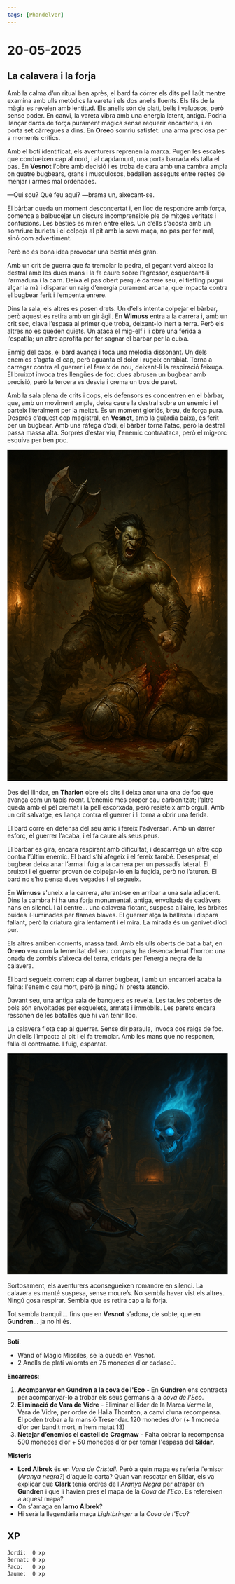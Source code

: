 ```yaml
---
tags: [Phandelver]
---
```


# 20-05-2025

## **La calavera i la forja**

Amb la calma d’un ritual ben après, el bard fa córrer els dits pel llaüt mentre examina amb ulls metòdics la vareta i els dos anells lluents. Els fils de la màgia es revelen amb lentitud. Els anells són de platí, bells i valuosos, però sense poder. En canvi, la vareta vibra amb una energia latent, antiga. Podria llançar dards de força purament màgica sense requerir encanteris, i en porta set càrregues a dins. En **Oreeo** somriu satisfet: una arma preciosa per a moments crítics.

Amb el botí identificat, els aventurers reprenen la marxa. Pugen les escales que condueixen cap al nord, i al capdamunt, una porta barrada els talla el pas. En **Vesnot** l'obre amb decisió i es troba de cara amb una cambra ampla on quatre bugbears, grans i musculosos, badallen asseguts entre restes de menjar i armes mal ordenades.

—Qui sou? Què feu aquí? —brama un, aixecant-se.

El bàrbar queda un moment desconcertat i, en lloc de respondre amb força, comença a balbucejar un discurs incomprensible ple de mitges veritats i confusions. Les bèsties es miren entre elles. Un d’ells s’acosta amb un somriure burleta i el colpeja al pit amb la seva maça, no pas per fer mal, sinó com advertiment.

Però no és bona idea provocar una bèstia més gran.

Amb un crit de guerra que fa tremolar la pedra, el gegant verd aixeca la destral amb les dues mans i la fa caure sobre l’agressor, esquerdant-li l’armadura i la carn. Deixa el pas obert perquè darrere seu, el tiefling pugui alçar la mà i disparar un raig d’energia purament arcana, que impacta contra el bugbear ferit i l’empenta enrere.

Dins la sala, els altres es posen drets. Un d’ells intenta colpejar el bàrbar, però aquest es retira amb un gir àgil. En **Wimuss** entra a la carrera i, amb un crit sec, clava l’espasa al primer que troba, deixant-lo inert a terra. Però els altres no es queden quiets. Un ataca el mig-elf i li obre una ferida a l’espatlla; un altre aprofita per fer sagnar el bàrbar per la cuixa.

Enmig del caos, el bard avança i toca una melodia dissonant. Un dels enemics s’agafa el cap, però aguanta el dolor i rugeix enrabiat. Torna a carregar contra el guerrer i el fereix de nou, deixant-li la respiració feixuga. El bruixot invoca tres llengües de foc: dues abrusen un bugbear amb precisió, però la tercera es desvia i crema un tros de paret.

Amb la sala plena de crits i cops, els defensors es concentren en el bàrbar, que, amb un moviment ample, deixa caure la destral sobre un enemic i el parteix literalment per la meitat. És un moment gloriós, breu, de força pura. Després d’aquest cop magistral, en **Vesnot**, amb la guàrdia baixa, és ferit per un bugbear. Amb una ràfega d’odi, el bàrbar torna l’atac, però la destral passa massa alta. Sorprès d’estar viu, l'enemic contraataca, però el mig-orc esquiva per ben poc.

![Vesnot Power](/assets/VesnotPower.png)

Des del llindar, en **Tharion** obre els dits i deixa anar una ona de foc que avança com un tapís roent. L’enemic més proper cau carbonitzat; l’altre queda amb el pèl cremat i la pell escorxada, però resisteix amb orgull. Amb un crit salvatge, es llança contra el guerrer i li torna a obrir una ferida.

El bard corre en defensa del seu amic i fereix l'adversari. Amb un darrer esforç, el guerrer l’acaba, i el fa caure als seus peus.

El bàrbar es gira, encara respirant amb dificultat, i descarrega un altre cop contra l’últim enemic. El bard s’hi afegeix i el fereix també. Desesperat, el bugbear deixa anar l’arma i fuig a la carrera per un passadís lateral. El bruixot i el guerrer proven de colpejar-lo en la fugida, però no l’aturen. El bard no s’ho pensa dues vegades i el segueix.

En **Wimuss** s'uneix a la carrera, aturant-se en arribar a una sala adjacent. Dins la cambra hi ha una forja monumental, antiga, envoltada de cadàvers nans en silenci. I al centre… una calavera flotant, suspesa a l’aire, les òrbites buides il·luminades per flames blaves. El guerrer alça la ballesta i dispara fallant, però la criatura gira lentament i el mira. La mirada és un ganivet d’odi pur.

Els altres arriben corrents, massa tard. Amb els ulls oberts de bat a bat, en **Oreeo** veu com la temeritat del seu company ha desencadenat l’horror: una onada de zombis s’aixeca del terra, cridats per l’energia negra de la calavera.

El bard segueix corrent cap al darrer bugbear, i amb un encanteri acaba la feina: l'enemic cau mort, però ja ningú hi presta atenció.

Davant seu, una antiga sala de banquets es revela. Les taules cobertes de pols són envoltades per esquelets, armats i immòbils. Les parets encara ressonen de les batalles que hi van tenir lloc.

La calavera flota cap al guerrer. Sense dir paraula, invoca dos raigs de foc. Un d’ells l’impacta al pit i el fa tremolar. Amb les mans que no responen, falla el contraatac. I fuig, espantat.

![Wimuss Skull](/assets/WimussSkull.png)

Sortosament, els aventurers aconsegueixen romandre en silenci. La calavera es manté suspesa, sense moure’s. No sembla haver vist els altres. Ningú gosa respirar. Sembla que es retira cap a la forja.

Tot sembla tranquil… fins que en **Vesnot** s’adona, de sobte, que en **Gundren**… ja no hi és.

---

**Botí**:

- Wand of Magic Missiles, se la queda en Vesnot.
- 2 Anells de platí valorats en 75 monedes d'or cadascú.

**Encàrrecs**:

1. **Acompanyar en Gundren a la cova de l'Eco** \- En **Gundren** ens contracta per acompanyar-lo a trobar els seus germans a la _cova de l'Eco_.
2. **Eliminació de Vara de Vidre** \- Eliminar el líder de la Marca Vermella, Vara de Vidre, per ordre de Halia Thornton, a canvi d’una recompensa. El poden trobar a la mansió Tresendar. 120 monedes d’or (+ 1 moneda d’or per bandit mort, n'hem matat 13)
3. **Netejar d’enemics el castell de Cragmaw** \- Falta cobrar la recompensa 500 monedes d’or + 50 monedes d'or per tornar l'espasa del **Sildar**.

**Misteris**

- **Lord Albrek** és en *Vara de Cristall*. Però a quin mapa es referia l'emisor (*Aranya negra?*) d'aquella carta? Quan van rescatar en Sildar, els va explicar que **Clark** tenia ordres de l’*Aranya Negra* per atrapar en **Gundren** i que li havien pres el mapa de la _Cova de l’Eco_. Es refereixen a aquest mapa?
- On s'amaga en **Iarno Albrek**?
- Hi serà la llegendària maça _Lightbringer_ a la _Cova de l'Eco_?

## XP

```
Jordi:  0 xp
Bernat: 0 xp
Paco:   0 xp
Jaume:  0 xp
```
